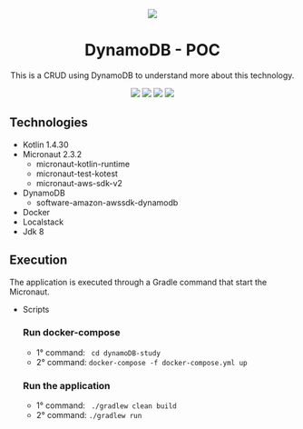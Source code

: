 <div align="center">

![](https://img.shields.io/badge/Status-Done-brightgreen)
</div>

<div align="center">

# DynamoDB - POC
This is a CRUD using DynamoDB to understand more about this technology.

![](https://img.shields.io/badge/Autor-Welington%20Larsen-brightgreen)
![](https://img.shields.io/badge/Language-Kotlin-brightgreen)
![](https://img.shields.io/badge/Framework-Micronaut-brightgreen)
![](https://img.shields.io/badge/Database-DynamoDB-brightgreen)

</div> 

## Technologies
- Kotlin 1.4.30
- Micronaut 2.3.2
    - micronaut-kotlin-runtime
    - micronaut-test-kotest
    - micronaut-aws-sdk-v2
- DynamoDB
    - software-amazon-awssdk-dynamodb
- Docker
- Localstack
- Jdk 8

## Execution

The application is executed through a Gradle command that start the Micronaut.

- Scripts
  ### Run docker-compose
    - 1° command: ``` cd dynamoDB-study```
    - 2° command: ```docker-compose -f docker-compose.yml up```
  ### Run the application
    - 1° command: ``` ./gradlew clean build```
    - 2° command: ```./gradlew run```
    